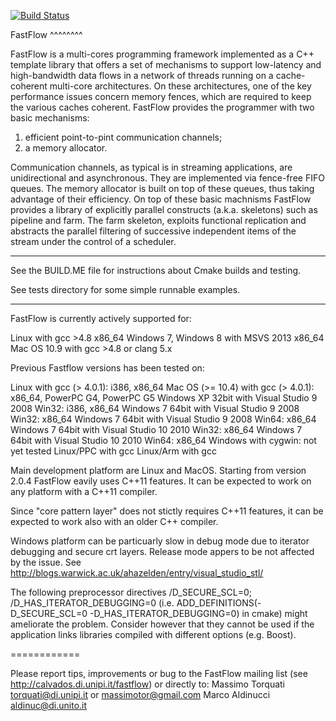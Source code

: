 [![Build Status](https://travis-ci.com/fastflow/fastflow.svg?branch=master)](https://travis-ci.com/fastflow/fastflow)

FastFlow
^^^^^^^^

FastFlow is a multi-cores programming framework implemented as a C++ template 
library that offers a set of mechanisms to support low-latency and 
high-bandwidth data flows in a network of threads running on
a cache-coherent multi-core architectures. On these architectures, one of the 
key performance issues concern memory fences, which are required to keep the 
various caches coherent. 
FastFlow provides the programmer with two basic mechanisms:
  1. efficient point-to-pint communication channels;
  2. a memory allocator.

Communication channels, as typical is in streaming applications, are 
unidirectional and asynchronous. They are implemented via fence-free FIFO
queues. The memory allocator is built on top of these queues, thus taking 
advantage of their efficiency.
On top of these basic machnisms FastFlow provides a library of explicitly 
parallel constructs (a.k.a. skeletons) such as pipeline and farm.
The farm skeleton, exploits functional replication and abstracts the 
parallel filtering of successive independent items of the stream under the 
control of a scheduler.


-----------------

See the BUILD.ME file for instructions about Cmake builds and testing.

See tests directory for some simple runnable examples.

-----------------

FastFlow is currently actively supported for:

Linux with gcc >4.8 x86_64
Windows 7, Windows 8 with MSVS 2013 x86_64
Mac OS 10.9 with gcc >4.8 or clang 5.x


Previous Fastflow versions has been tested on:

 Linux with gcc (> 4.0.1): i386, x86_64
 Mac OS (>= 10.4) with gcc (> 4.0.1): x86_64, PowerPC G4, PowerPC G5
 Windows XP 32bit with Visual Studio 9 2008 Win32: i386, x86_64 
 Windows 7  64bit with Visual Studio 9 2008 Win32: x86_64 
 Windows 7  64bit with Visual Studio 9 2008 Win64: x86_64 
 Windows 7  64bit with Visual Studio 10 2010 Win32:  x86_64 
 Windows 7  64bit with Visual Studio 10 2010 Win64:  x86_64
 Windows with cygwin: not yet tested
 Linux/PPC with gcc
 Linux/Arm with gcc

Main development platform are Linux and MacOS. Starting from
version 2.0.4 FastFlow eavily uses C++11 features. It can be expected to work on any platform with a C++11 compiler. 

Since "core pattern layer" does not stictly requires C++11 features, it can be expected to work also with an older C++ compiler.

Windows platform can be particuarly slow in debug mode due to iterator
debugging and secure crt layers. Release mode appers to be not affected by the
issue. See http://blogs.warwick.ac.uk/ahazelden/entry/visual_studio_stl/

The following preprocessor directives /D_SECURE_SCL=0;
/D_HAS_ITERATOR_DEBUGGING=0 (i.e. ADD_DEFINITIONS(-D_SECURE_SCL=0
-D_HAS_ITERATOR_DEBUGGING=0) in cmake) might ameliorate the problem. Consider
however that they cannot be used if the application links libraries compiled
with different options (e.g. Boost).

============

Please report tips, improvements or bug to the FastFlow mailing list
(see http://calvados.di.unipi.it/fastflow) or directly to:
 Massimo Torquati <torquati@di.unipi.it> or <massimotor@gmail.com>
 Marco Aldinucci  <aldinuc@di.unito.it>
